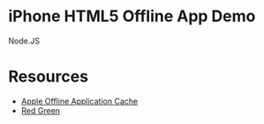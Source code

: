 iPhone HTML5 Offline App Demo
====

Node.JS

Resources
====

  * [Apple Offline Application Cache](http://developer.apple.com/library/safari/#documentation/iPhone/Conceptual/SafariJSDatabaseGuide/OfflineApplicationCache/OfflineApplicationCache.html)
  * [Red Green](http://kentbrewster.com/backchannel/)
